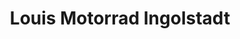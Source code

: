 ---
title: "Louis Motorrad Ingolstadt"
url: /ingolstadt/louis-motorrad-ingolstadt/
shop: Motorrad
---